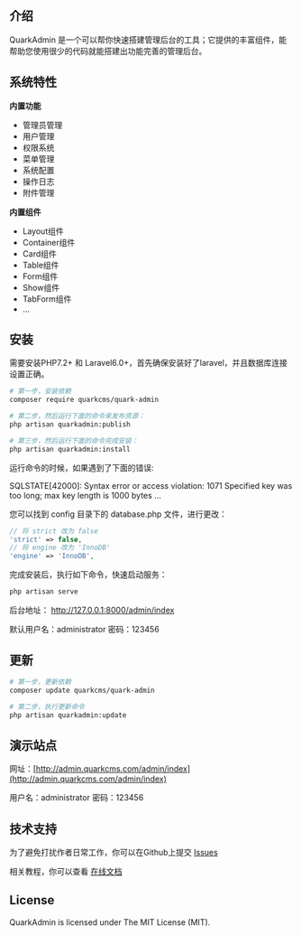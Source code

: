 ## 介绍
QuarkAdmin 是一个可以帮你快速搭建管理后台的工具；它提供的丰富组件，能帮助您使用很少的代码就能搭建出功能完善的管理后台。

## 系统特性

**内置功能**
* 管理员管理
* 用户管理
* 权限系统
* 菜单管理
* 系统配置
* 操作日志
* 附件管理

**内置组件**
* Layout组件
* Container组件
* Card组件
* Table组件
* Form组件
* Show组件
* TabForm组件
* ...

## 安装

需要安装PHP7.2+ 和 Laravel6.0+，首先确保安装好了laravel，并且数据库连接设置正确。

``` bash
# 第一步，安装依赖
composer require quarkcms/quark-admin

# 第二步，然后运行下面的命令来发布资源：
php artisan quarkadmin:publish

# 第三步，然后运行下面的命令完成安装：
php artisan quarkadmin:install
```

运行命令的时候，如果遇到了下面的错误:

SQLSTATE[42000]: Syntax error or access violation: 1071 Specified key was too long; max key length is 1000 bytes ...

您可以找到 config 目录下的 database.php 文件，进行更改：
``` php
// 将 strict 改为 false
'strict' => false,
// 将 engine 改为 'InnoDB'
'engine' => 'InnoDB',
```

完成安装后，执行如下命令，快速启动服务：
``` bash
php artisan serve
```
后台地址： http://127.0.0.1:8000/admin/index

默认用户名：administrator 密码：123456


## 更新

``` bash
# 第一步，更新依赖
composer update quarkcms/quark-admin

# 第二步，执行更新命令
php artisan quarkadmin:update
```

## 演示站点

网址：[http://admin.quarkcms.com/admin/index](http://admin.quarkcms.com/admin/index)

用户名：administrator 密码：123456

## 技术支持
为了避免打扰作者日常工作，你可以在Github上提交 [Issues](https://github.com/quarkcms/quark-admin/issues)

相关教程，你可以查看 [在线文档](http://www.quarkcms.com/quark-admin/)

## License
QuarkAdmin is licensed under The MIT License (MIT).